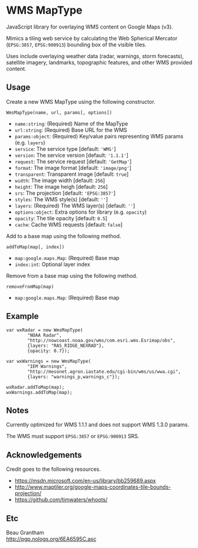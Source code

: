 # WMS MapType

JavaScript library for overlaying WMS content on Google Maps (v3).

Mimics a tiling web service by calculating the Web Spherical Mercator (`EPSG:3857`, `EPSG:900913`) bounding box of the visible tiles.

Uses include overlaying weather data (radar, warnings, storm forecasts), satellite imagery, landmarks, topographic features, and other WMS provided content.

## Usage

Create a new WMS MapType using the following constructor.

    WmsMapType(name, url, params[, options])

* `name:string`: (Required) Name of the MapType
* `url:string`: (Required) Base URL for the WMS
* `params:object`: (Required) Key/value pairs representing WMS params (e.g. `layers`)
 * `service`: The service type [default: `'WMS'`]
 * `version`: The service version [default: `'1.1.1'`]
 * `request`: The service request [default: `'GetMap'`]
 * `format`: The image format [default: `'image/png'`]
 * `transparent`: Transparent image [default: `true`]
 * `width`: The image width [default: `256`]
 * `height`: The image heigh [default: `256`]
 * `srs`: The projection [default: `'EPSG:3857'`]
 * `styles`: The WMS style(s) [default: `''`]
 * `layers`: (Required) The WMS layer(s) [default: `''`]
* `options:object`: Extra options for library (e.g. `opacity`)
 * `opacity`: The tile opacity [default: `0.5`]
 * `cache`: Cache WMS requests [default: `false`]

Add to a base map using the following method.

    addToMap(map[, index])

* `map:google.maps.Map`: (Required) Base map
* `index:int`: Optional layer index

Remove from a base map using the following method.

    removeFromMap(map)

* `map:google.maps.Map`: (Required) Base map

## Example

    var wxRadar = new WmsMapType(
            "NOAA Radar",
            "http://nowcoast.noaa.gov/wms/com.esri.wms.Esrimap/obs",
            {layers: "RAS_RIDGE_NEXRAD"},
            {opacity: 0.7});

    var wxWarnings = new WmsMapType(
            "IEM Warnings",
            "http://mesonet.agron.iastate.edu/cgi-bin/wms/us/wwa.cgi",
            {layers: "warnings_p,warnings_c"});

    wxRadar.addToMap(map);
    wxWarnings.addToMap(map);

## Notes

Currently optimized for WMS 1.1.1 and does not support WMS 1.3.0 params.

The WMS must support `EPSG:3857` or `EPSG:900913` SRS. 

## Acknowledgements

Credit goes to the following resources.

* https://msdn.microsoft.com/en-us/library/bb259689.aspx
* http://www.maptiler.org/google-maps-coordinates-tile-bounds-projection/
* https://github.com/timwaters/whoots/

## Etc

Beau Grantham <br />
http://pgp.nologs.org/6EA6595C.asc
